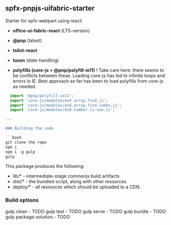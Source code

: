 ## spfx-pnpjs-uifabric-starter

Starter for spfx-webpart using react:

- **office-ui-fabric-react** (LTS-version)

- **@pnp** (latest)

- **tslint-react**

- **luxon** (date-handling)

- **polyfills (core-js + @pnp/polyfill-ie11)**
  ! Take care here: there seems to be conflicts between these. Loading core-js has led to infinite loops and errors in IE.
  Best approach so far has been to load polyfills from core-js as needed.

````javascript
  import '@pnp/polyfill-ie11';
  import 'core-js/modules/es6.array.find.js';
  import 'core-js/modules/es6.array.find-index.js';
  import 'core-js/modules/es6.number.is-nan.js';```

---

### Building the code

```bash
git clone the repo
npm i
npm i -g gulp
gulp
````

This package produces the following:

- lib/\* - intermediate-stage commonjs build artifacts
- dist/\* - the bundled script, along with other resources
- deploy/\* - all resources which should be uploaded to a CDN.

### Build options

gulp clean - TODO
gulp test - TODO
gulp serve - TODO
gulp bundle - TODO
gulp package-solution - TODO
